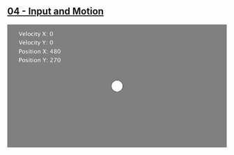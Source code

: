 ## [04 - Input and Motion](https://github.com/yrgo/gp20/tree/master/Programming%20Fundamentals/04%20-%20Input%20and%20Movement)

<img src="https://github.com/danielalexandernielsen/Yrgo/blob/master/Programming%20Fundamentals/Daniel_04_InputAndMotion/GIF/nielsen_daniel_04InputAndMotion.gif?raw=true">

